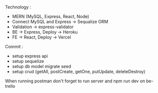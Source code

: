 Technology : 
- MERN (MySQL, Express, React, Node)
- Connect MySQL and Express -> Sequalize ORM
- Validation -> express-validator
- BE -> Express, Deploy -> Heroku
- FE -> React, Deploy -> Vercel

Commit :
- setup express api
- setup sequelize
- setup db model migrate seed
- setup crud (getAll, postCreate, getOne, putUpdate, deleteDestroy)

When running postman don't forget to run server and npm run dev on be-trello
